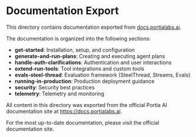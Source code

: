 # Documentation Export

This directory contains documentation exported from [docs.portialabs.ai](https://docs.portialabs.ai).


The documentation is organized into the following sections:

- **get-started**: Installation, setup, and configuration
- **generate-and-run-plans**: Creating and executing agent plans
- **handle-auth-clarifications**: Authentication and user interactions
- **extend-run-tools**: Tool integrations and custom tools
- **evals-steel-thread**: Evaluation framework (SteelThread, Streams, Evals)
- **running-in-production**: Production deployment guidance
- **security**: Security best practices
- **telemetry**: Telemetry and monitoring


All content in this directory was exported from the official Portia AI documentation site at https://docs.portialabs.ai.

For the most up-to-date documentation, please visit the official documentation site.
